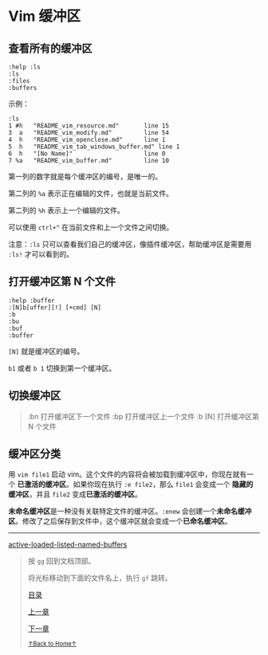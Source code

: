 # Vim 缓冲区

## 查看所有的缓冲区

```
:help :ls
:ls
:files
:buffers
```

示例：

```
:ls
1 #h   "README_vim_resource.md"       line 15
3  a   "README_vim_modify.md"         line 54
4  h   "README_vim_openclose.md"      line 1
5  h   "README_vim_tab_windows_buffer.md" line 1
6  h   "[No Name]"                    line 0
7 %a   "README_vim_buffer.md"         line 10
```

第一列的数字就是每个缓冲区的编号，是唯一的。

第二列的 `%a` 表示正在编辑的文件，也就是当前文件。

第二列的 `%h` 表示上一个编辑的文件。

可以使用 `ctrl+^` 在当前文件和上一个文件之间切换。

注意：`:ls` 只可以查看我们自己的缓冲区，像插件缓冲区，帮助缓冲区是需要用 `:ls!`
才可以看到的。

## 打开缓冲区第 N 个文件

```
:help :buffer
:[N]b[uffer][!] [+cmd] [N]
:b
:bu
:buf
:buffer
```

`[N]` 就是缓冲区的编号。

`b1` 或者 `b 1` 切换到第一个缓冲区。

## 切换缓冲区

> :bn 打开缓冲区下一个文件
> :bp 打开缓冲区上一个文件
> :b [N] 打开缓冲区第 N 个文件

## 缓冲区分类

用 `vim file1` 启动 vim。这个文件的内容将会被加载到缓冲区中，你现在就有一个
**已激活的缓冲区**。如果你现在执行 `:e file2`，那么 `file1` 会变成一个
**隐藏的缓冲区**，并且 `file2` 变成**已激活的缓冲区**。

**未命名缓冲区**是一种没有关联特定文件的缓冲区。`:enew` 会创建一个**未命名缓冲区**。修改了之后保存到文件中，这个缓冲区就会变成一个**已命名缓冲区**。

* * *

[active-loaded-listed-named-buffers](https://github.com/mhinz/vim-galore#active-loaded-listed-named-buffers)

> 按 `gg` 回到文档顶部。
>
> 将光标移动到下面的文件名上，执行 `gf` 跳转。
>
> [目录](README.md)
>
> [上一章](README_vim_1.7_windows.md)
>
> [下一章](README_vim_1_how_to_find_help.md)
>
> <a href='https://github.com/MDGSF/MyVim'><small>↑Back to Home↑</small></a>

